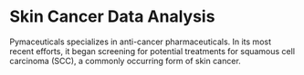 # Skin Cancer Data Analysis
 Pymaceuticals specializes in anti-cancer pharmaceuticals. In its most recent efforts, it began screening for potential treatments for squamous cell carcinoma (SCC), a commonly occurring form of skin cancer.
